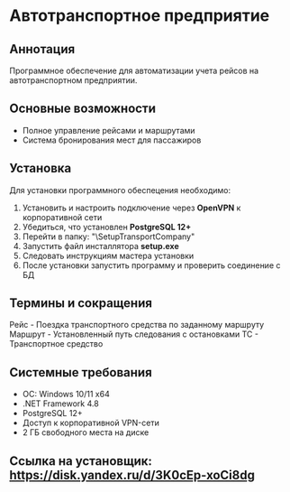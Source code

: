 # Автотранспортное предприятие

## Аннотация
Программное обеспечение для автоматизации учета рейсов на автотранспортном предприятии.

## Основные возможности
- Полное управление рейсами и маршрутами
- Система бронирования мест для пассажиров

## Установка
Для установки программного обеспецения необходимо:

1.  Установить и настроить подключение через **OpenVPN** к корпоративной сети
2.  Убедиться, что установлен **PostgreSQL 12+**
3.  Перейти в папку: "\SetupTransportCompany"
4.  Запустить файл инсталлятора **setup.exe**
5.  Следовать инструкциям мастера установки
6.  После установки запустить программу и проверить соединение с БД

## Термины и сокращения
Рейс - Поездка транспортного средства по заданному маршруту
Маршрут - Установленный путь следования с остановками
ТС - Транспортное средство

## Системные требования
- ОС: Windows 10/11 x64
- .NET Framework 4.8
- PostgreSQL 12+
- Доступ к корпоративной VPN-сети
- 2 ГБ свободного места на диске


## Ссылка на установщик: https://disk.yandex.ru/d/3K0cEp-xoCi8dg
